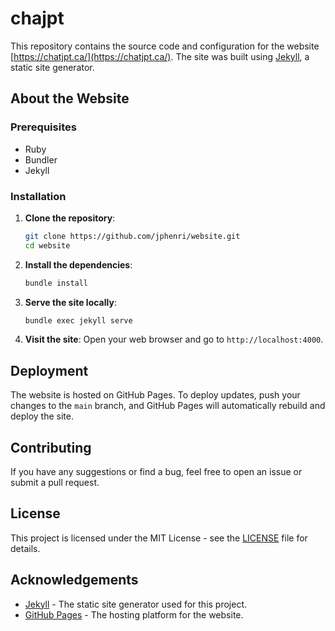 # chajpt

This repository contains the source code and configuration for the website [https://chatjpt.ca/](https://chatjpt.ca/). The site was built using [Jekyll](https://jekyllrb.com/), a static site generator.

## About the Website


### Prerequisites

- Ruby
- Bundler
- Jekyll

### Installation

1. **Clone the repository**:
    ```bash
    git clone https://github.com/jphenri/website.git
    cd website
    ```

2. **Install the dependencies**:
    ```bash
    bundle install
    ```

3. **Serve the site locally**:
    ```bash
    bundle exec jekyll serve
    ```

4. **Visit the site**:
    Open your web browser and go to `http://localhost:4000`.

## Deployment

The website is hosted on GitHub Pages. To deploy updates, push your changes to the `main` branch, and GitHub Pages will automatically rebuild and deploy the site.

## Contributing

If you have any suggestions or find a bug, feel free to open an issue or submit a pull request.

## License

This project is licensed under the MIT License - see the [LICENSE](LICENSE) file for details.

## Acknowledgements

- [Jekyll](https://jekyllrb.com/) - The static site generator used for this project.
- [GitHub Pages](https://pages.github.com/) - The hosting platform for the website.
